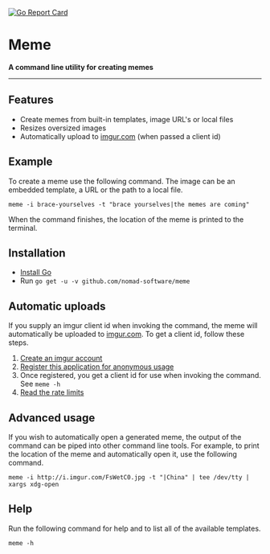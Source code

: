 [![Go Report Card](https://goreportcard.com/report/github.com/nomad-software/meme)](https://goreportcard.com/report/github.com/nomad-software/meme)
# Meme
**A command line utility for creating memes**

---

## Features

* Create memes from built-in templates, image URL's or local files
* Resizes oversized images
* Automatically upload to [imgur.com](http://imgur.com/) (when passed a client id)

## Example

To create a meme use the following command. The image can be an embedded
template, a URL or the path to a local file.

```
meme -i brace-yourselves -t "brace yourselves|the memes are coming"
```

When the command finishes, the location of the meme is printed to the terminal.

## Installation

* [Install Go](https://golang.org/doc/install)
* Run `go get -u -v github.com/nomad-software/meme`

## Automatic uploads

If you supply an imgur client id when invoking the command, the meme will
automatically be uploaded to [imgur.com](http://imgur.com/). To get a client
id, follow these steps.

1. [Create an imgur account](https://imgur.com/register)
2. [Register this application for anonymous usage](https://api.imgur.com/oauth2/addclient)
3. Once registered, you get a client id for use when invoking the command. See `meme -h`
4. [Read the rate limits](https://api.imgur.com/#limits)

## Advanced usage

If you wish to automatically open a generated meme, the output of the command
can be piped into other command line tools. For example, to print the location
of the meme and automatically open it, use the following command.

```
meme -i http://i.imgur.com/FsWetC0.jpg -t "|China" | tee /dev/tty | xargs xdg-open
```

## Help

Run the following command for help and to list all of the available templates.

```
meme -h
```
